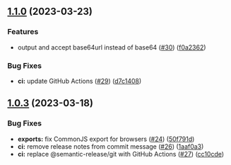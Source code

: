 ## [1.1.0](https://github.com/Kit-p/json-kit/compare/v1.0.3...v1.1.0) (2023-03-23)

### Features

- output and accept base64url instead of base64 ([#30](https://github.com/Kit-p/json-kit/issues/30)) ([f0a2362](https://github.com/Kit-p/json-kit/commit/f0a23622301192cee709f56da124db4a36e3c784))

### Bug Fixes

- **ci:** update GitHub Actions ([#29](https://github.com/Kit-p/json-kit/issues/29)) ([d7c1408](https://github.com/Kit-p/json-kit/commit/d7c1408b4f395af9295c0da029e564944376e0cd))

## [1.0.3](https://github.com/Kit-p/json-kit/compare/v1.0.2...v1.0.3) (2023-03-18)

### Bug Fixes

- **exports:** fix CommonJS export for browsers ([#24](https://github.com/Kit-p/json-kit/issues/24)) ([50f791d](https://github.com/Kit-p/json-kit/commit/50f791dbc9ed2dafb849c22c620f917b2b1a96bb))
- **ci:** remove release notes from commit message ([#26](https://github.com/Kit-p/json-kit/issues/26)) ([1aaf0a3](https://github.com/Kit-p/json-kit/commit/1aaf0a3a5d9d7c1e7c07766ab725f520536e5435))
- **ci:** replace @semantic-release/git with GitHub Actions ([#27](https://github.com/Kit-p/json-kit/issues/27)) ([cc10cde](https://github.com/Kit-p/json-kit/commit/cc10cde5096cd6e619b9ec8468638abe9fd840e1))
